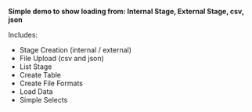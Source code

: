 **Simple demo to show loading from: Internal Stage, External Stage, csv, json**


Includes:
- Stage Creation (internal / external)
- File Upload (csv and json)
- List Stage
- Create Table
- Create File Formats
- Load Data
- Simple Selects

 
